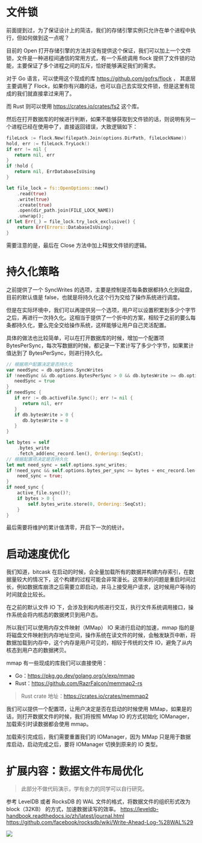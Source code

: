 # 文件锁
前面提到过，为了保证设计上的简洁，我们的存储引擎实例只允许在单个进程中执行，但如何做到这一点呢？

目前的 Open 打开存储引擎的方法并没有提供这个保证，我们可以加上一个文件锁，文件是一种进程间通信的常用方式，有一个系统调用 flock 提供了文件锁的功能，主要保证了多个进程之间的互斥，恰好能够满足我们的需求。

对于 Go 语言，可以使用这个现成的库 https://github.com/gofrs/flock ， 其底层主要调用了 Flock，如果你有兴趣的话，也可以自己去实现文件锁，但是这里有现成的我们就直接拿过来用了。

而 Rust 则可以使用 https://crates.io/crates/fs2 这个库。

然后在打开数据库的时候进行判断，如果不能够获取到文件锁的话，则说明有另一个进程已经在使用中了，直接返回错误，大致逻辑如下：

```go
fileLock := flock.New(filepath.Join(options.DirPath, fileLockName))
hold, err := fileLock.TryLock()
if err != nil {
   return nil, err
}
if !hold {
   return nil, ErrDatabaseIsUsing
}
```

```rust
let file_lock = fs::OpenOptions::new()
    .read(true)
    .write(true)
    .create(true)
    .open(dir_path.join(FILE_LOCK_NAME))
    .unwrap();
if let Err(_) = file_lock.try_lock_exclusive() {
    return Err(Errors::DatabaseIsUsing);
}
```

需要注意的是，最后在 Close 方法中加上释放文件锁的逻辑。

# 持久化策略
之前提供了一个 SyncWrites 的选项，主要是控制是否每条数据都持久化到磁盘，目前的默认值是 false，也就是将持久化这个行为交给了操作系统进行调度。

但是在实际环境中，我们可以再提供另一个选项，用户可以设置积累到多少个字节之后，再进行一次持久化。这相当于提供了一个折中的方案，相较于之前的要么每条都持久化，要么完全交给操作系统，这样能够让用户自己灵活配置。

具体的做法也比较简单，可以在打开数据库的时候，增加一个配置项 BytesPerSync，每次写数据的时候，都记录一下累计写了多少个字节，如果累计值达到了 BytesPerSync，则进行持久化。

```go
// 根据用户配置决定是否持久化
var needSync = db.options.SyncWrites
if !needSync && db.options.BytesPerSync > 0 && db.bytesWrite >= db.options.BytesPerSync {
   needSync = true
}
if needSync {
   if err := db.activeFile.Sync(); err != nil {
      return nil, err
   }
   if db.bytesWrite > 0 {
      db.bytesWrite = 0
   }
}
```

```rust
let bytes = self
    .bytes_write
    .fetch_add(enc_record.len(), Ordering::SeqCst);
// 根据配置项决定是否持久化
let mut need_sync = self.options.sync_writes;
if !need_sync && self.options.bytes_per_sync >= bytes + enc_record.len() {
    need_sync = true;
}
if need_sync {
    active_file.sync()?;
    if bytes > 0 {
        self.bytes_write.store(0, Ordering::SeqCst);
    }
}
```

最后需要将维护的累计值清零，开启下一次的统计。

# 启动速度优化
我们知道，bitcask 在启动的时候，会全量加载所有的数据并构建内存索引，在数据量较大的情况下，这个构建的过程可能会非常漫长。这带来的问题是重启时间过长，例如数据库崩溃之后需要立即启动，并马上接受用户请求，这时候用户等待的时间就会比较长。

在之前的默认文件 IO 下，会涉及到和内核进行交互，执行文件系统调用接口，操作系统会将内核态的数据拷贝到用户态。

所以我们可以使用内存文件映射（MMap） IO 来进行启动的加速，mmap 指的是将磁盘文件映射到内存地址空间，操作系统在读文件的时候，会触发缺页中断，将数据加载到内存中，这个内存是用户可见的，相较于传统的文件 IO，避免了从内核态到用户态的数据拷贝。

mmap 有一些现成的库我们可以直接使用：
- Go：https://pkg.go.dev/golang.org/x/exp/mmap
- Rust：https://github.com/RazrFalcon/memmap2-rs

>Rust crate 地址：https://crates.io/crates/memmap2


我们可以提供一个配置项，让用户决定是否在启动的时候使用 MMap，如果是的话，则打开数据文件的时候，我们将按照 MMap IO 的方式初始化 IOManager，加载索引时读数据都会使用 mmap。

加载索引完成后，我们需要重置我们的 IOManager，因为 MMap 只是用于数据库启动，启动完成之后，要将 IOManager 切换到原来的 IO 类型。

# 扩展内容：数据文件布局优化
>此部分不做代码演示，学有余力的同学可以自行研究。

参考 LevelDB 或者 RocksDB 的 WAL 文件的格式，将数据文件的组织形式改为 block（32KB） 的方式，加速数据读写的效率。
https://leveldb-handbook.readthedocs.io/zh/latest/journal.html
https://github.com/facebook/rocksdb/wiki/Write-Ahead-Log-%28WAL%29

![](Pasted%20image%2020230529183135.png)